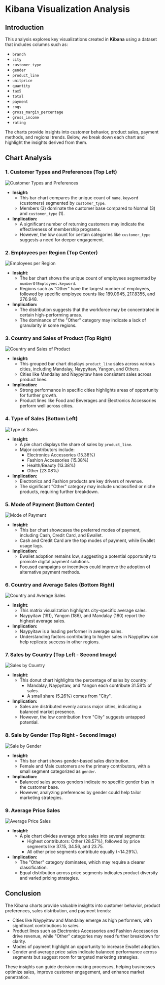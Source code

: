 # Kibana Visualization Analysis

## Introduction
This analysis explores key visualizations created in **Kibana** using a dataset that includes columns such as:

- `branch`
- `city`
- `customer_type`
- `gender`
- `product_line`
- `unitprice`
- `quantity`
- `tax5`
- `total`
- `payment`
- `cogs`
- `gross_margin_percentage`
- `gross_income`
- `rating`

The charts provide insights into customer behavior, product sales, payment methods, and regional trends. Below, we break down each chart and highlight the insights derived from them.

## Chart Analysis

### 1. Customer Types and Preferences (Top Left)

![Customer Types and Preferences](./images/customer_types_chart.png)

- **Insight:**
  - This bar chart compares the unique count of `name.keyword` (customers) segmented by `customer_type`.
  - Members (3) dominate the customer base compared to Normal (3) and `customer_type` (1).
- **Implication:**
  - A significant number of returning customers may indicate the effectiveness of membership programs.
  - However, the low count for certain categories like `customer_type` suggests a need for deeper engagement.

### 2. Employees per Region (Top Center)

![Employees per Region](./images/employees_per_region_chart.png)

- **Insight:**
  - The bar chart shows the unique count of employees segmented by `numberOfEmployees.keyword`.
  - Regions such as "Other" have the largest number of employees, followed by specific employee counts like 189.0945, 217.8355, and 276.948.
- **Implication:**
  - The distribution suggests that the workforce may be concentrated in certain high-performing areas.
  - The dominance of the "Other" category may indicate a lack of granularity in some regions.

### 3. Country and Sales of Product (Top Right)

![Country and Sales of Product](./images/country_sales_product_chart.png)

- **Insight:**
  - This grouped bar chart displays `product_line` sales across various cities, including Mandalay, Naypyitaw, Yangon, and Others.
  - Cities like Mandalay and Naypyitaw have consistent sales across product lines.
- **Implication:**
  - Strong performance in specific cities highlights areas of opportunity for further growth.
  - Product lines like Food and Beverages and Electronics Accessories perform well across cities.

### 4. Type of Sales (Bottom Left)

![Type of Sales](./images/type_of_sales_chart.png)

- **Insight:**
  - A pie chart displays the share of sales by `product_line`.
  - Major contributors include:
    - Electronics Accessories (15.38%)
    - Fashion Accessories (15.38%)
    - Health/Beauty (13.38%)
    - Other (23.08%)
- **Implication:**
  - Electronics and Fashion products are key drivers of revenue.
  - The significant "Other" category may include unclassified or niche products, requiring further breakdown.

### 5. Mode of Payment (Bottom Center)

![Mode of Payment](./images/mode_of_payment_chart.png)

- **Insight:**
  - This bar chart showcases the preferred modes of payment, including Cash, Credit Card, and Ewallet.
  - Cash and Credit Card are the top modes of payment, while Ewallet usage lags.
- **Implication:**
  - Ewallet adoption remains low, suggesting a potential opportunity to promote digital payment solutions.
  - Focused campaigns or incentives could improve the adoption of alternative payment methods.

### 6. Country and Average Sales (Bottom Right)

![Country and Average Sales](./images/country_avg_sales_chart.png)

- **Insight:**
  - This matrix visualization highlights city-specific average sales.
  - Naypyitaw (191), Yangon (186), and Mandalay (180) report the highest average sales.
- **Implication:**
  - Naypyitaw is a leading performer in average sales.
  - Understanding factors contributing to higher sales in Naypyitaw can help replicate success in other regions.

### 7. Sales by Country (Top Left - Second Image)

![Sales by Country](./images/sales_by_country_chart.png)

- **Insight:**
  - This donut chart highlights the percentage of sales by country:
    - Mandalay, Naypyitaw, and Yangon each contribute 31.58% of sales.
    - A small share (5.26%) comes from "City".
- **Implication:**
  - Sales are distributed evenly across major cities, indicating a balanced market presence.
  - However, the low contribution from "City" suggests untapped potential.

### 8. Sale by Gender (Top Right - Second Image)

![Sale by Gender](./images/sale_by_gender_chart.png)

- **Insight:**
  - This bar chart shows gender-based sales distribution.
  - Female and Male customers are the primary contributors, with a small segment categorized as `gender`.
- **Implication:**
  - Balanced sales across genders indicate no specific gender bias in the customer base.
  - However, analyzing preferences by gender could help tailor marketing strategies.

### 9. Average Price Sales

![Average Price Sales]([./images/avg_price_sales_chart.png](https://drive.google.com/file/d/1jMAkCqwITCI-PmVOI3qT_1Ja_3t7_P6V/view?usp=sharing))

- **Insight:**
  - A pie chart divides average price sales into several segments:
    - Highest contributors: Other (28.57%), followed by price segments like 37.15, 34.56, and 23.75.
    - All other price segments contribute equally (~14.29%).
- **Implication:**
  - The "Other" category dominates, which may require a clearer classification.
  - Equal distribution across price segments indicates product diversity and varied pricing strategies.

## Conclusion
The Kibana charts provide valuable insights into customer behavior, product preferences, sales distribution, and payment trends:

- Cities like Naypyitaw and Mandalay emerge as high performers, with significant contributions to sales.
- Product lines such as Electronics Accessories and Fashion Accessories drive revenue, while "Other" categories may need further breakdown for clarity.
- Modes of payment highlight an opportunity to increase Ewallet adoption.
- Gender and average price sales indicate balanced performance across segments but suggest room for targeted marketing strategies.

These insights can guide decision-making processes, helping businesses optimize sales, improve customer engagement, and enhance market penetration.

